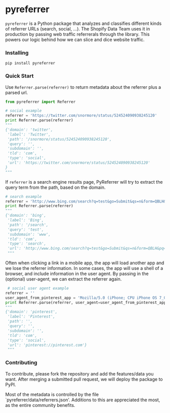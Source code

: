pyreferrer
==========

`pyreferrer` is a Python package that analyzes and classifies different kinds of referrer URLs (search, social, ...). The Shopify Data Team uses it in production by passing web traffic referrerals through the library. This powers our logic behind how we can slice and dice website traffic. 

### Installing

`pip install pyreferrer`

### Quick Start

Use `Referrer.parse(referrer)` to return metadata about the referrer plus a parsed url. 

```python
from pyreferrer import Referrer

# social example
referrer = 'https://twitter.com/snormore/status/524524090938245120'
print Referrer.parse(referrer)
"""
{'domain': 'twitter',
 'label': 'Twitter',
 'path': '/snormore/status/524524090938245120',
 'query': '',
 'subdomain': '',
 'tld': 'com',
 'type': 'social',
 'url': 'https://twitter.com/snormore/status/524524090938245120'
}
"""
```

If `referrer` is a search engine results page, PyReferrer will try to extract the query term from the path, based on the domain.

```python
# search example
referrer = 'http://www.bing.com/search?q=test&go=Submit&qs=n&form=QBLH&pq=test&sc=9-4'
print Referrer.parse(referrer)
"""
{'domain': 'bing',
 'label': 'Bing',
 'path': '/search',
 'query': 'test',
 'subdomain': 'www',
 'tld': 'com',
 'type': 'search',
 'url': 'http://www.bing.com/search?q=test&go=Submit&qs=n&form=QBLH&pq=test&sc=9-4'}
 """
```

Often when clicking a link in a mobile app, the app will load another app and we lose the referrer information. In some cases, the app will use a shell of a browser, and include information in the user agent. By passing in the (optional) user-agent, we can extract the referrer again. 

```python
 # social user agent example
referrer = ''
user_agent_from_pinterest_app = 'Mozilla/5.0 (iPhone; CPU iPhone OS 7_0_4 like Mac OS X) AppleWebKit/537.51.1 (KHTML, like Gecko) Mobile/11B554a [Pinterest/iOS]'
print Referrer.parse(referrer, user_agent=user_agent_from_pinterest_app)
"""
{'domain': 'pinterest',
 'label': 'Pinterest',
 'path': '',
 'query': '',
 'subdomain': '',
 'tld': 'com',
 'type': 'social',
 'url': 'pinterest://pinterest.com'}
 """

```


### Contributing

To contribute, please fork the repository and add the features/data you want. After merging a submitted pull request, we will deploy the package to PyPI. 

Most of the metadata is controlled by the file `pyreferrer/data/referrers.json'. Additions to this are appreciated the most, as the entire community benefits. 


